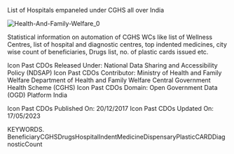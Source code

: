 List of Hospitals empaneled under CGHS all over India

![Health-And-Family-Welfare_0](https://github.com/swapnil94pardeshi/Power-BI/assets/126460594/3a4d0f8e-55ba-4450-bc65-9d779821fc92)


Statistical information on automation of CGHS WCs like list of Wellness Centres, list of hospital and diagnostic centres, top indented medicines, city wise count of beneficiaries, Drugs list, no. of plastic cards issued etc.

Icon Past CDOs
Released Under:
National Data Sharing and Accessibility Policy (NDSAP)
Icon Past CDOs
Contributor:
Ministry of Health and Family Welfare
Department of Health and Family Welfare
Central Government Health Scheme (CGHS)
Icon Past CDOs
Domain:
Open Government Data (OGD) Platform India

Icon Past CDOs
Published On:
20/12/2017
Icon Past CDOs
Updated On:
17/05/2023

KEYWORDS. 
BeneficiaryCGHSDrugsHospitalIndentMedicineDispensaryPlasticCARDDiagnosticCount
